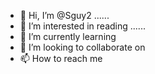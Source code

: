 - 👋 Hi, I’m @Sguy2 ......
- 👀 I’m interested in reading ......
- 🌱 I’m currently learning 
- 💞️ I’m looking to collaborate on 
- 📫 How to reach me 

<!---
Sguy2/Sguy2 is a ✨ special ✨ repository because its `README.md` (this file) appears on your GitHub profile.
You can click the Preview link to take a look at your changes.
--->
